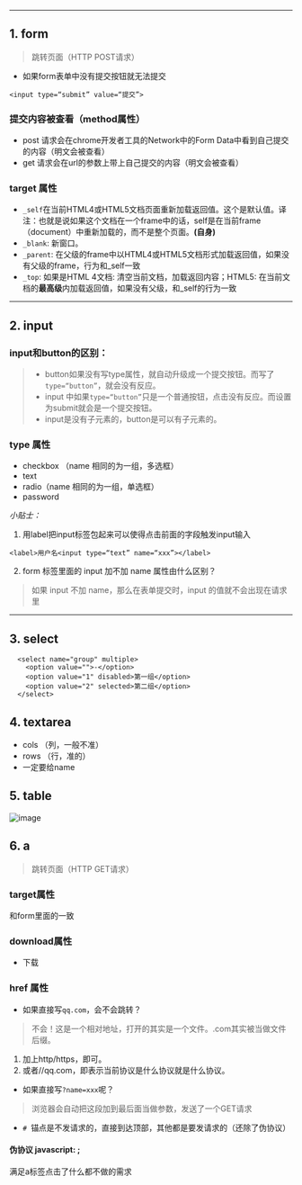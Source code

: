 
---
## 1. form
> 跳转页面（HTTP POST请求）
- 如果form表单中没有提交按钮就无法提交
```
<input type=“submit” value=“提交”>
```

### 提交内容被查看（method属性）
- post 请求会在chrome开发者工具的Network中的Form Data中看到自己提交的内容（明文会被查看）
- get 请求会在url的参数上带上自己提交的内容（明文会被查看）

### target 属性
- ```_self```在当前HTML4或HTML5文档页面重新加载返回值。这个是默认值。译注：也就是说如果这个文档在一个frame中的话，self是在当前frame（document）中重新加载的，而不是整个页面。**(自身)**
- ```_blank```: 新窗口。
- ```_parent```: 在父级的frame中以HTML4或HTML5文档形式加载返回值，如果没有父级的frame，行为和_self一致
- ```_top```: 如果是HTML 4文档: 清空当前文档，加载返回内容；HTML5: 在当前文档的**最高级**内加载返回值，如果没有父级，和_self的行为一致
---
## 2. input
### input和button的区别： 
> - button如果没有写type属性，就自动升级成一个提交按钮。而写了```type=“button”```，就会没有反应。
> - input 中如果```type=“button”```只是一个普通按钮，点击没有反应。而设置为submit就会是一个提交按钮。
> - input是没有子元素的，button是可以有子元素的。

### type 属性
- checkbox （name 相同的为一组，多选框）
- text
- radio（name 相同的为一组，单选框）
- password

*小贴士：*
1. 用label把input标签包起来可以使得点击前面的字段触发input输入
```
<label>用户名<input type=“text” name=“xxx”></label>
```
2. form 标签里面的 input 加不加 name 属性由什么区别？
> 如果 input 不加 name，那么在表单提交时，input 的值就不会出现在请求里
---
## 3. select
```
  <select name="group" multiple>
    <option value="">-</option>
    <option value="1" disabled>第一组</option>
    <option value="2" selected>第二组</option>
  </select>
```
## 4. textarea
- cols （列，一般不准）
- rows （行，准的）
- 一定要给name

## 5. table
![image](http://upload-images.jianshu.io/upload_images/10142252-c9e5e8f7d55ff4d2.png?imageMogr2/auto-orient/strip%7CimageView2/2/w/1240)

## 6. a
> 跳转页面（HTTP GET请求）
### target属性
和form里面的一致

### download属性
- 下载

### href 属性
- 如果直接写```qq.com```，会不会跳转？
> 不会！这是一个相对地址，打开的其实是一个文件。.com其实被当做文件后缀。
1. 加上http/https，即可。
2.  或者//qq.com，即表示当前协议是什么协议就是什么协议。

- 如果直接写```?name=xxx```呢？
> 浏览器会自动把这段加到最后面当做参数，发送了一个GET请求

- ```# ```锚点是不发请求的，直接到达顶部，其他都是要发请求的（还除了伪协议）

#### 伪协议 javascript: ;  
满足a标签点击了什么都不做的需求
